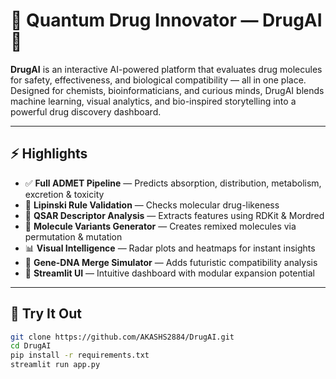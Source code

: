 # 🔬 Quantum Drug Innovator — DrugAI 🚀

**DrugAI** is an interactive AI-powered platform that evaluates drug molecules for safety, effectiveness, and biological compatibility — all in one place. Designed for chemists, bioinformaticians, and curious minds, DrugAI blends machine learning, visual analytics, and bio-inspired storytelling into a powerful drug discovery dashboard.

---

## ⚡ Highlights

- ✅ **Full ADMET Pipeline** — Predicts absorption, distribution, metabolism, excretion & toxicity  
- 📏 **Lipinski Rule Validation** — Checks molecular drug-likeness  
- 🧠 **QSAR Descriptor Analysis** — Extracts features using RDKit & Mordred  
- 🔁 **Molecule Variants Generator** — Creates remixed molecules via permutation & mutation  
- 📊 **Visual Intelligence** — Radar plots and heatmaps for instant insights  
- 🧬 **Gene-DNA Merge Simulator** — Adds futuristic compatibility analysis  
- 🎯 **Streamlit UI** — Intuitive dashboard with modular expansion potential  

---

## 🧪 Try It Out

```bash
git clone https://github.com/AKASHS2884/DrugAI.git
cd DrugAI
pip install -r requirements.txt
streamlit run app.py
